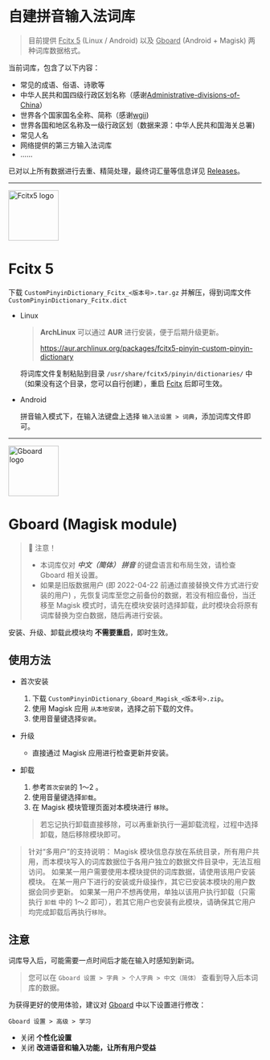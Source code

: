 # 自建拼音输入法词库

> 目前提供 <u>Fcitx 5</u> (Linux / Android) 以及 <u>Gboard</u> (Android + Magisk) 两种词库数据格式。

当前词库，包含了以下内容：

   * 常见的成语、俗语、诗歌等
   * 中华人民共和国四级行政区划名称（感谢[Administrative-divisions-of-China](https://github.com/modood/Administrative-divisions-of-China)）
   * 世界各个国家国名全称、简称（感谢[wgii](https://github.com/occultskyrong/wgii))
   * 世界各国和地区名称及一级行政区划（数据来源：中华人民共和国海关总署)
   * 常见人名
   * 网络提供的第三方输入法词库
   * ……

已对以上所有数据进行去重、精简处理，最终词汇量等信息详见 [Releases](https://github.com/wuhgit/CustomPinyinDictionary/releases)。


---

<div>
	<img src="https://fcitx-im.org/fcitx.png" alt="Fcitx5 logo" width="100">
</div>

# Fcitx 5

下载 `CustomPinyinDictionary_Fcitx_<版本号>.tar.gz` 并解压，得到词库文件 `CustomPinyinDictionary_Fcitx.dict`

- Linux

   > **ArchLinux** 可以通过 **AUR** 进行安装，便于后期升级更新。
   > 
   > https://aur.archlinux.org/packages/fcitx5-pinyin-custom-pinyin-dictionary

	将词库文件复制粘贴到目录 `/usr/share/fcitx5/pinyin/dictionaries/` 中（如果没有这个目录，您可以自行创建），重启 <u>Fcitx</u> 后即可生效。


- Android

	拼音输入模式下，在输入法键盘上选择 `输入法设置 > 词典`，添加词库文件即可。


---


<div>
	<img src="https://play-lh.googleusercontent.com/X64En0aW6jkvDnd5kr16u-YuUsoJ1W2cBzJab3CQ5lObLeQ3T61DpB7AwIoZ7uqgCn4=s180" alt="Gboard logo" width="100">
</div>

# Gboard (Magisk module)

> 🔴 注意！
> - 本词库仅对 ___中文（简体） 拼音___ 的键盘语言和布局生效，请检查 Gboard 相关设置。
> - 如果是旧版数据用户 (即 2022-04-22 前通过直接替换文件方式进行安装的用户) ，先恢复词库至您之前备份的数据，若没有相应备份，当迁移至 Magisk 模式时，请先在模块安装时选择卸载，此时模块会将原有词库替换为空白数据，随后再进行安装。

安装、升级、卸载此模块均 **不需要重启**，即时生效。

## **使用方法**

- 首次安装
   1. 下载 `CustomPinyinDictionary_Gboard_Magisk_<版本号>.zip`。
   2. 使用 Magisk 应用 `从本地安装`，选择之前下载的文件。
   3. 使用音量键选择`安装`。

- 升级
   - 直接通过 Magisk 应用进行检查更新并安装。

- 卸载
   1. 参考`首次安装`的 1～2 。
   2. 使用音量键选择`卸载`。
   3. 在 Magisk 模块管理页面对本模块进行 `移除`。


   > 若忘记执行卸载直接移除，可以再重新执行一遍卸载流程，过程中选择卸载，随后移除模块即可。

> 针对“多用户”的支持说明：
> Magisk 模块信息存放在系统目录，所有用户共用，而本模块写入的词库数据位于各用户独立的数据文件目录中，无法互相访问。
> 如果某一用户需要使用本模块提供的词库数据，请使用该用户安装模块。
> 在某一用户下进行的安装或升级操作，其它已安装本模块的用户数据会同步更新。
> 如果某一用户不想再使用，单独以该用户执行卸载（只需执行 `卸载` 中的 1～2 即可），若其它用户也安装有此模块，请确保其它用户均完成卸载后再执行`移除`。


## **注意**

词库导入后，可能需要一点时间后才能在输入时感知到新词。
  
> 您可以在 `Gboard 设置 > 字典 > 个人字典 > 中文（简体）` 查看到导入后本词库的数据。

为获得更好的使用体验，建议对 <u>Gboard</u> 中以下设置进行修改：

`Gboard 设置 > 高级 > 学习`

  - 关闭 **个性化设置**
  - 关闭 **改进语音和输入功能，让所有用户受益**
